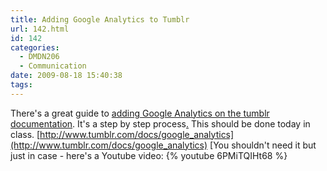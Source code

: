 ```yaml
---
title: Adding Google Analytics to Tumblr
url: 142.html
id: 142
categories:
  - DMDN206
  - Communication
date: 2009-08-18 15:40:38
tags:
---
```


There's a great guide to [adding Google Analytics on the tumblr documentation](http://www.tumblr.com/docs/google_analytics). It's a step by step process[.](http://www.passionfruit.co.nz) This should be done today in class. [http://www.tumblr.com/docs/google_analytics](http://www.tumblr.com/docs/google_analytics) [You shouldn't need it but just in case - here's a Youtube video: 
{% youtube 6PMiTQIHt68 %}